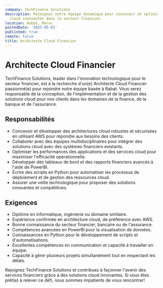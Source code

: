 ```yaml
---
company: TechFinance Solutions
description: Rejoignez notre équipe dynamique pour concevoir et optimiser des solutions
  cloud innovantes dans le secteur financier.
location: Rabat, Maroc
postedDate: '2025-05-01'
published: true
remote: false
title: Architecte Cloud Financier
---
```


# Architecte Cloud Financier

TechFinance Solutions, leader dans l'innovation technologique pour le secteur financier, est à la recherche d'un(e) Architecte Cloud Financier passionné(e) pour rejoindre notre équipe basée à Rabat. Vous serez responsable de la conception, de l'implémentation et de la gestion des solutions cloud pour nos clients dans les domaines de la finance, de la banque et de l'assurance.

## Responsabilités

- Concevoir et développer des architectures cloud robustes et sécurisées en utilisant AWS pour répondre aux besoins des clients.
- Collaborer avec des équipes multidisciplinaires pour intégrer des solutions cloud avec des systèmes financiers existants.
- Optimiser les performances des applications et des services cloud pour maximiser l'efficacité opérationnelle.
- Développer des tableaux de bord et des rapports financiers avancés à l'aide de PowerBI.
- Écrire des scripts en Python pour automatiser les processus de déploiement et de gestion des ressources cloud.
- Assurer une veille technologique pour proposer des solutions innovantes et compétitives.

## Exigences

- Diplôme en informatique, ingénierie ou domaine similaire.
- Expérience confirmée en architecture cloud, de préférence avec AWS.
- Bonne connaissance du secteur financier, bancaire ou de l'assurance.
- Compétences avancées en PowerBI pour la visualisation de données.
- Connaissances en Python pour le développement de scripts et d'automatisations.
- Excellentes compétences en communication et capacité à travailler en équipe.
- Capacité à gérer plusieurs projets simultanément tout en respectant les délais.

Rejoignez TechFinance Solutions et contribuez à façonner l'avenir des services financiers grâce à des solutions cloud innovantes. Si vous êtes prêt(e) à relever ce défi, nous sommes impatients de vous rencontrer!